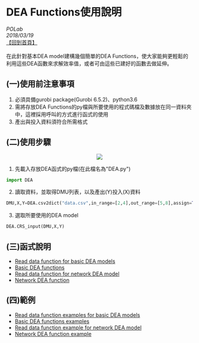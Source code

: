 # DEA Functions使用說明

*POLab*
<br>
*2018/03/19*
<br>
[【回到首頁】](https://github.com/wurmen/DEA)
<br><br>
在此針對基本DEA model建構幾個簡單的DEA Functions，使大家能夠更輕鬆的利用這些DEA函數來求解效率值，或者可由這些已建好的函數去做延伸。
<br>


## (一)使用前注意事項
1. 必須具備gurobi package(Gurobi 6.5.2)、python3.6
2. 需將存放DEA Functions的py檔與所要使用的程式碼檔及數據放在同一資料夾中，這裡採用呼叫的方式進行函式的使用
3. 產出與投入資料須符合所需格式

## (二)使用步驟
<div align=center>
<img src="https://github.com/wurmen/DEA/blob/master/Functions/picture/1.PNG">
</div>

1. 先載入存放DEA函式的py檔(在此檔名為"DEA.py")
```python
import DEA
```
2. 讀取資料，並取得DMU列表，以及產出(Y)投入(X)資料
```python
DMU,X,Y=DEA.csv2dict("data.csv",in_range=[2,4],out_range=[5,8],assign=True)
```
3. 選取所要使用的DEA model
```python
DEA.CRS_input(DMU,X,Y) 
```
## (三)函式說明
- [Read data function for basic DEA models](https://github.com/wurmen/DEA/blob/master/Functions/read_data_function.md)
- [Basic DEA functions](https://github.com/wurmen/DEA/blob/master/Functions/basic_dea_functions.md)
- [Read data function for network DEA model](https://github.com/wurmen/DEA/blob/master/Functions/read_data_for_networkDEA.md)
- [Network DEA function](https://github.com/wurmen/DEA/blob/master/Functions/network_DEA_function.md)

## (四)範例
- [Read data function examples for basic DEA models](https://github.com/wurmen/DEA/blob/master/Functions/basic_DEA_data%26code/read_data_example.ipynb)
- [Basic DEA functions examples](https://github.com/wurmen/DEA/blob/master/Functions/basic_DEA_data%26code/basic_DEA_function.ipynb)
- [Read data function example for network DEA model](https://github.com/wurmen/DEA/blob/master/Functions/network_data%26code/Read_data_for_network_DEA_function%20example.ipynb)
- [Network DEA function example](https://github.com/wurmen/DEA/blob/master/Functions/network_data%26code/Network_DEA_function_example.ipynb)
